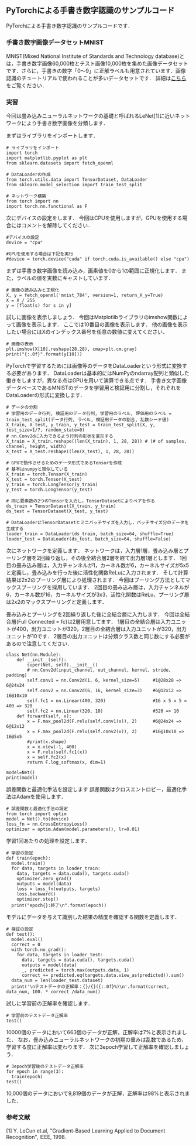 ## PyTorchによる手書き数字認識のサンプルコード
PyTorchによる手書き数字認識のサンプルコードです．

### 手書き数字画像データセットMNIST
MNIST(Mixed National Institute of Standards and Technology database)とは，手書き数字画像60,000枚とテスト画像10,000枚を集めた画像データセットです．さらに，手書きの数字「0〜9」に正解ラベルも用意されています．画像認識のチュートリアルで使われることが多いデータセットです． 詳細は[こちら](http://yann.lecun.com/exdb/mnist/)をご覧ください．

### 実習
今回は畳み込みニューラルネットワークの基礎と呼ばれるLeNet[1]に近いネットワークにより手書き数字画像を分類します．


まずはライブラリをインポートします．
```
# ライブラリをインポート
import torch
import matplotlib.pyplot as plt
from sklearn.datasets import fetch_openml

# DataLoaderの作成
from torch.utils.data import TensorDataset, DataLoader
from sklearn.model_selection import train_test_split

# ネットワーク構築
from torch import nn
import torch.nn.functional as F
```

次にデバイスの設定をします．
今回はCPUを使用しますが，GPUを使用する場合にはコメントを解除してください．
```
#デバイスの設定
device = "cpu"

#GPUを使用する場合は下記を実行
#device = torch.device("cuda" if torch.cuda.is_available() else "cpu")
```

まずは手書き数字画像を読み込み，画素値を0から1の範囲に正規化します．
また，ラベルの値を実数にキャストしています．
```
# 画像の読み込みと正規化
X, y = fetch_openml('mnist_784', version=1, return_X_y=True)
X = X / 255
y = [float(s) for s in y]
```

試しに画像を表示しましょう．
今回はMatplotlibライブラリのimshow関数によって画像を表示します．
ここでは10番目の画像を表示します．
他の画像を表示したい場合にはXのインデックス番号を任意の数値に変えてください．

```
# 画像の表示
plt.imshow(X[10].reshape(28,28), cmap=plt.cm.gray)
print("{:.0f}".format(y[10]))
```

PyTorchで学習するためには画像等のデータをDataLoaderという形式に変換する必要があります．
DataLoaderは基本的にはNumPyのndarray配列と類似した働きをしますが，異なる点はGPUを用いて演算できる点です．
手書き文字画像データベースであるMNISTのデータを学習用と検証用に分割し，それぞれをDataLoaderの形式に変換します．

```
# データの分割
# 学習用のデータ行列, 検証用のデータ行列, 学習用のラベル, 評価用のラベル = train_test_split(データ行列, ラベル, 検証用データの割合, 乱数シード値)
X_train, X_test, y_train, y_test = train_test_split(X, y, test_size=1/7, random_state=0)
# nn.Conv2dに入力できるよう行列の形状を変形する
X_train = X_train.reshape((len(X_train), 1, 28, 28)) # (# of samples, channel, height, width)
X_test = X_test.reshape((len(X_test), 1, 28, 28))

# GPUで動作させるためのデータ形式であるTensorを作成
# 基本はnumpyと類似している
X_train = torch.Tensor(X_train)
X_test = torch.Tensor(X_test)
y_train = torch.LongTensor(y_train)
y_test = torch.LongTensor(y_test)

# 同じ要素数の2つのTensorを入力し，TensorDatasetによりペアを作る
ds_train = TensorDataset(X_train, y_train)
ds_test = TensorDataset(X_test, y_test)

# DataLoaderにTensorDatasetとミニバッチサイズを入力し，バッチサイズ分のデータを生成する
loader_train = DataLoader(ds_train, batch_size=64, shuffle=True)
loader_test = DataLoader(ds_test, batch_size=64, shuffle=False)
```

次にネットワークを定義します．
ネットワークは，入力層1層，畳み込み層とプーリング層を2回繰り返し，その後全結合層2層を経て出力層1層とします．
1回目の畳み込み層は，入力チャンネルが1，カーネル数が6，カーネルサイズが5x5と定義し，畳み込みを行った後に活性化関数ReLuに入力されます．
そして計算結果は2x2のプーリング層により処理されます．
今回はプーリング方法としてマックスプーリングを採用しています．
2回目の畳み込み層は，入力チャンネルが6，カーネル数が16，カーネルサイズが3x3，活性化関数はReLu，プーリング層は2x2のマックスプーリングと定義します．

畳み込みとプーリングを2回繰り返した後に全結合層に入力します．
今回は全結合層(Full Connected = fc)は2層用意してます．
1層目の全結合層は入力ユニットが400，出力ユニットが320，2層目の全結合層は入力ユニットが320，出力ユニットが10です．
2層目の出力ユニットは分類クラス数と同じ数にする必要があるので注意してください．

```
class Net(nn.Module):
    def __init__(self):
        super(Net, self).__init__()
        # nn.Conv2d(input_channel, out_channel, kernel, stride, padding)
        self.conv1 = nn.Conv2d(1, 6, kernel_size=5)     #1@28x28 => 6@24x24
        self.conv2 = nn.Conv2d(6, 16, kernel_size=3)    #6@12x12 => 16@10x10
        self.fc1 = nn.Linear(400, 320)                  #16 x 5 x 5 = 400 => 320
        self.fc2 = nn.Linear(320, 10)                   #320 => 10
    def forward(self, x):
        x = F.max_pool2d(F.relu(self.conv1(x)), 2)      #6@24x24 => 6@12x12
        x = F.max_pool2d(F.relu(self.conv2(x)), 2)      #16@10x10 => 16@5x5
        #print(x.shape)
        x = x.view(-1, 400)
        x = F.relu(self.fc1(x))
        x = self.fc2(x)
        return F.log_softmax(x, dim=1)

model=Net()
print(model)
```

誤差関数と最適化手法を設定します
誤差関数はクロスエントロピー，最適化手法はAdamを使用します．
```
# 誤差関数と最適化手法の設定
from torch import optim
model = Net().to(device)
loss_fn = nn.CrossEntropyLoss()
optimizer = optim.Adam(model.parameters(), lr=0.01)
```

学習1回あたりの処理を設定します．
```
# 学習の設定
def train(epoch):
  model.train()
  for data, targets in loader_train:
    data, targets = data.cuda(), targets.cuda()
    optimizer.zero_grad()
    outputs = model(data)
    loss = loss_fn(outputs, targets)
    loss.backward()
    optimizer.step()
  print("epoch{}:終了\n".format(epoch))
```

モデルにデータを与えて識別した結果の精度を確認する関数を定義します．
```
# 検証の設定
def test():
  model.eval()
  correct = 0
  with torch.no_grad():
    for data, targets in loader_test:
      data, targets = data.cuda(), targets.cuda()
      outputs = model(data)
      _, predicted = torch.max(outputs.data, 1)
      correct += predicted.eq(targets.data.view_as(predicted)).sum()
  data_num = len(loader_test.dataset)
  print('\nテストデータの正解率：{}/{}({:.0f}%)\n'.format(correct, data_num, 100. * correct /data_num))
```

試しに学習前の正解率を確認します．
```
# 学習前のテストデータ正解率
test()
```
10000個のデータにおいて663個のデータが正解，正解率は7%と表示されました．
なお，畳み込みニューラルネットワークの初期の重みは乱数であるため，
学習する度に正解率は変わります．
次に3epoch学習して正解率を確認しましょう．
```
# 3epoch学習後のテストデータ正解率
for epoch in range(3):
  train(epoch)
test()
```
10,000個のデータにおいて9,819個のデータが正解，正解率は98%と表示されました．

### 参考文献
[1] Y. LeCun et.al, "Gradient-Based Learning Applied to Document Recognition", IEEE, 1998.
